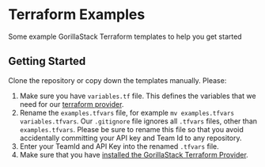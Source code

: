 # Terraform Examples

Some example GorillaStack Terraform templates to help you get started

## Getting Started

Clone the repository or copy down the templates manually. Please:

1. Make sure you have `variables.tf` file. This defines the variables that we need for our [terraform provider](https://github.com/GorillaStack/terraform-provider-gorillastack).
1. Rename the `examples.tfvars` file, for example `mv examples.tfvars variables.tfvars`. Our `.gitignore` file ignores all `.tfvars` files, other than `examples.tfvars`. Please be sure to rename this file so that you avoid accidentally committing your API key and Team Id to any repository.
1. Enter your TeamId and API Key into the renamed `.tfvars` file.
1. Make sure that you have [installed the GorillaStack Terraform Provider](https://github.com/GorillaStack/terraform-provider-gorillastack).
 
